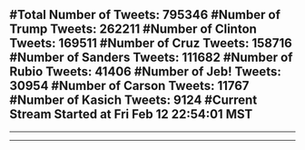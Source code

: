 #Total Number of Tweets: 795346 
#Number of Trump Tweets: 262211
#Number of Clinton Tweets: 169511
#Number of Cruz Tweets: 158716
#Number of Sanders Tweets: 111682
#Number of Rubio Tweets: 41406
#Number of Jeb! Tweets: 30954
#Number of Carson Tweets: 11767
#Number of Kasich Tweets: 9124
#Current Stream Started at Fri Feb 12 22:54:01 MST
---
---
---
